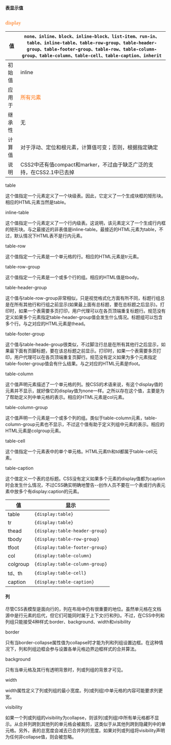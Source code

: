 #### 表显示值 ####
## <font color="#ff995" face="微软雅黑" size="3">**display**</font> ##

| 值 | `none、inline、block、inline-block、list-item、run-in、table、inline-table、table-row-group、table-header-group、table-footer-group、table-row、table-column-group、table-column、table-cell、table-caption、inherit` |
| ------ | ------ |
| 初始值 | inline |
| 应用于 | <font color="#ff995" face="微软雅黑" size="3">**所有元素**</font> |
| 继承性 | 无 |
| 计算值 | 对于浮动、定位和根元素，计算值可变；否则，根据指定确定|
| 说明 | CSS2中还有值compact和marker，不过由于缺乏广泛的支持，在CSS2.1中已去掉|

table
    
   这个值指定一个元素定义了一个块级表。因此，它定义了一个生成块框的矩形块。相应的HTML元素当然是table。

inline-table

  这个值指定一个元素定义了一个行内级表。这说明，该元素定义了一个生成行内框的矩形块。与之最接近的非表值是inline-table。最接近的HTML元素为table，不过，默认情况下HTML表不是行内元素。

table-row
  
   这个值指定一个元素是一个单元格的行。相应的HTML元素是tr元素。

table-row-group
 
   这个值指定一个元素是一个或多个行的组。相应的HTML值是tbody。

table-header-group

   这个值与table-row-group非常相似，只是视觉格式化方面有所不同，标题行组总是在所有其他行和行组之前显示(如果最上面有总标题，要在总标题之后显示)。打印时，如果一个表需要多页打印，用户代理可以在各页顶端重复标题行。规范没有定义如果多个元素指定table-header-group值会发生什么情况。标题组可以包含多个行。与之对应的HTML元素是thead。

table-footer-group
  
   这个值与table-heade-group很类似，不过脚注行总是在所有其他行之后显示，如果最下面有页脚标题，要在该总标题之前显示。打印时，如果一个表需要多页打印，用户代理可以在各页顶端重复页脚行。规范没有定义如果为多个元素指定table-footer-group值会有什么结果。与之对应的HTML元素是tfoot。

table-column

   这个值声明元素描述了一个单元格的列。按CSS的术语来说，有这个display值的元素并不显示，就好像它的display值为none一样。之所以存在这个值，主要是为了帮助定义列中单元格的表示。相应的HTML元素是col元素。

table-column-group

   这个值声明一个元素是一个或多个列的组。类似于table-column元素，table-column-group元素也不显示，不过这个值有助于定义列组中元素的表示。相应的HTML元素是colgroup元素。

table-cell

   这个值指定一个元素表中的单个单元格。HTML元素th和td都属于table-cell元素。

table-caption

   这个值定义一个表的总标题。CSS没有定义如果多个元素的display值都为caption时会发生什么情况，不过CSS确实明确地警告--创作人员不要在一个表或行内表元素中放多个有display:caption的元素。

| 值 | 显示 |
| ------ | ------ |
| table | `{display:table}` |
| tr |`{display:table}` |
| thead | `{display:table-header-group}` |
| tbody | `{display:table-row-group}`|
| tfoot | `{display:table-footer-group}`|
| col | `{display:table-column}`|
| colgroup | `{display:table-column-group}`|
| td、th | `{display:table-cell}`|
| caption | `{display:table-caption}`|

#### 列 ####

尽管CSS表模型是面向行的，列在布局中仍有很重要的地位。虽然单元格在文档源中是行元素的后代，但它们可能同时属于上下文(行和列)。不过，在CSS中列和列组只能接受4种样式:border、background、width和visibility

border

   只有当border-collapse属性值为collapse时才能为列和列组设置边框。在这种情况下，列和列组边框会参与设置各单元格边界边框样式的合并算法。

background

   只有当单元格及其行有透明背景时，列或列组的背景才可见。

width
  
  width属性定义了列或列组的最小宽度。列(或列组)中单元格的内容可能要求列更宽。

visibility

  如果一个列或列组的visibility为collapse，则该列(或列组)中所有单元格都不显示。从合并列跨到其他列的单元格会被裁剪，这类似于从其他列跨到隐藏列中的单元格。另外，表的总宽度会减去已合并列的宽度。如果对列或列组将visibility声明为任何非collapse值，则会被忽略。